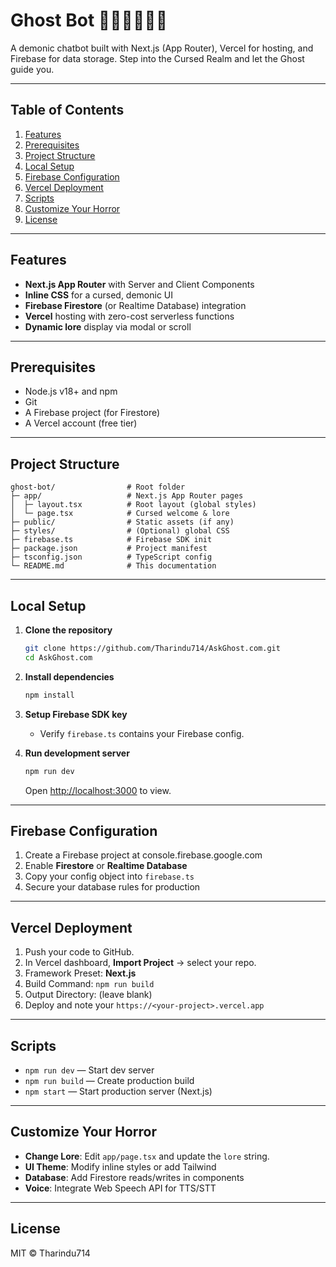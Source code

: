 # Ghost Bot 🎃👻🍬🦇💀🧡

A demonic chatbot built with Next.js (App Router), Vercel for hosting, and Firebase for data storage. Step into the Cursed Realm and let the Ghost guide you.

---

## Table of Contents

1. [Features](#features)
2. [Prerequisites](#prerequisites)
3. [Project Structure](#project-structure)
4. [Local Setup](#local-setup)
5. [Firebase Configuration](#firebase-configuration)
6. [Vercel Deployment](#vercel-deployment)
7. [Scripts](#scripts)
8. [Customize Your Horror](#customize-your-horror)
9. [License](#license)

---

## Features

* **Next.js App Router** with Server and Client Components
* **Inline CSS** for a cursed, demonic UI
* **Firebase Firestore** (or Realtime Database) integration
* **Vercel** hosting with zero-cost serverless functions
* **Dynamic lore** display via modal or scroll

---

## Prerequisites

* Node.js v18+ and npm
* Git
* A Firebase project (for Firestore)
* A Vercel account (free tier)

---

## Project Structure

```
ghost-bot/                # Root folder
├─ app/                   # Next.js App Router pages
│  ├─ layout.tsx          # Root layout (global styles)
│  └─ page.tsx            # Cursed welcome & lore
├─ public/                # Static assets (if any)
├─ styles/                # (Optional) global CSS
├─ firebase.ts            # Firebase SDK init
├─ package.json           # Project manifest
├─ tsconfig.json          # TypeScript config
└─ README.md              # This documentation
```

---

## Local Setup

1. **Clone the repository**

   ```bash
   git clone https://github.com/Tharindu714/AskGhost.com.git
   cd AskGhost.com
   ```

2. **Install dependencies**

   ```bash
   npm install
   ```

3. **Setup Firebase SDK key**

   * Verify `firebase.ts` contains your Firebase config.

4. **Run development server**

   ```bash
   npm run dev
   ```

   Open [http://localhost:3000](http://localhost:3000) to view.

---

## Firebase Configuration

1. Create a Firebase project at console.firebase.google.com
2. Enable **Firestore** or **Realtime Database**
3. Copy your config object into `firebase.ts`
4. Secure your database rules for production

---

## Vercel Deployment

1. Push your code to GitHub.
2. In Vercel dashboard, **Import Project** → select your repo.
3. Framework Preset: **Next.js**
4. Build Command: `npm run build`
5. Output Directory: (leave blank)
6. Deploy and note your `https://<your-project>.vercel.app`

---

## Scripts

* `npm run dev` — Start dev server
* `npm run build` — Create production build
* `npm start` — Start production server (Next.js)

---

## Customize Your Horror

* **Change Lore**: Edit `app/page.tsx` and update the `lore` string.
* **UI Theme**: Modify inline styles or add Tailwind
* **Database**: Add Firestore reads/writes in components
* **Voice**: Integrate Web Speech API for TTS/STT

---

## License

MIT © Tharindu714
